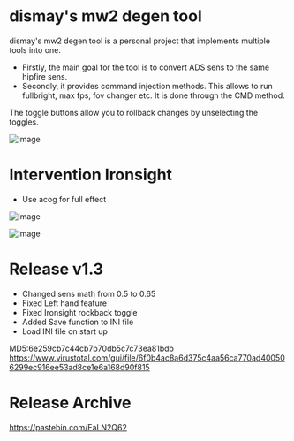 # dismay's mw2 degen tool

dismay's mw2 degen tool is a personal project that implements multiple tools into one.

- Firstly, the main goal for the tool is to convert ADS sens to the same hipfire sens. 
- Secondly, it provides command injection methods. This allows to run fullbright, max fps, fov changer etc. It is done through the CMD method.

The toggle buttons allow you to rollback changes by unselecting the toggles.

![image](https://user-images.githubusercontent.com/93299449/159416511-eeba66b3-cfc2-41ed-bf86-70ea4f24cbf8.png)


# Intervention Ironsight
- Use acog for full effect

![image](https://user-images.githubusercontent.com/93299449/159416644-50258ad5-ab9a-4e40-94e5-d43165040bda.png)

![image](https://user-images.githubusercontent.com/93299449/159416701-7406aa88-faf0-46a9-a27a-e40812abbddf.png)


# Release v1.3
- Changed sens math from 0.5 to 0.65
- Fixed Left hand feature
- Fixed Ironsight rockback toggle
- Added Save function to INI file
- Load INI file on start up

MD5:6e259cb7c44cb7b70db5c7c73ea81bdb
https://www.virustotal.com/gui/file/6f0b4ac8a6d375c4aa56ca770ad400506299ec916ee53ad8ce1e6a168d90f815

# Release Archive
https://pastebin.com/EaLN2Q62

